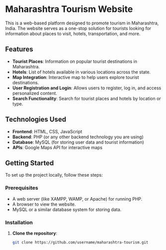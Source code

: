 # Maharashtra Tourism Website

This is a web-based platform designed to promote tourism in Maharashtra, India. The website serves as a one-stop solution for tourists looking for information about places to visit, hotels, transportation, and more.

## Features

- **Tourist Places**: Information on popular tourist destinations in Maharashtra.
- **Hotels**: List of hotels available in various locations across the state.
- **Map Integration**: Interactive map to help users explore tourist destinations.
- **User Registration and Login**: Allows users to register, log in, and access personalized content.
- **Search Functionality**: Search for tourist places and hotels by location or type.

## Technologies Used

- **Frontend**: HTML, CSS, JavaScript
- **Backend**: PHP (or any other backend technology you are using)
- **Database**: MySQL (for storing user data and tourist information)
- **APIs**: Google Maps API for interactive maps

## Getting Started

To set up the project locally, follow these steps:

### Prerequisites

- A web server (like XAMPP, WAMP, or Apache) for running PHP.
- A browser to view the website.
- MySQL or a similar database system for storing data.

### Installation

1. **Clone the repository**:
   ```bash
   git clone https://github.com/username/maharashtra-tourism.git
